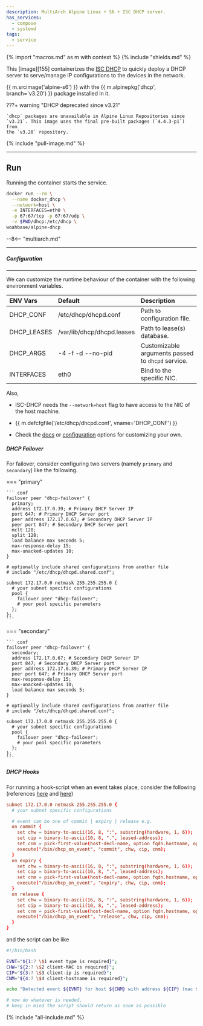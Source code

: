 ```yaml
---
description: MultiArch Alpine Linux + S6 + ISC DHCP server.
has_services:
  - compose
  - systemd
tags:
  - service
---
```


{% import "macros.md" as m with context %}
{% include "shields.md" %}

This [image][155] containerizes the [ISC DHCP][1] to quickly
deploy a DHCP server to serve/manage IP configurations to the
devices in the network.

{{ m.srcimage('alpine-s6') }} with the {{ m.alpinepkg('dhcp', branch='v3.20') }}
package installed in it.

???+ warning "DHCP deprecated since v3.21"

    `dhcp` packages are unavailable in Alpine Linux Repositories since
    `v3.21`. This image uses the final pre-built packages (`4.4.3-p1`) from
    the `v3.20` repository.

{% include "pull-image.md" %}

---
Run
---

Running the container starts the service.

``` sh
docker run --rm \
  --name docker_dhcp \
  --network=host \
  -e INTERFACES=eth0 \
  -p 67:67/tcp -p 67:67/udp \
  -v $PWD/dhcp:/etc/dhcp \
woahbase/alpine-dhcp
```

--8<-- "multiarch.md"

---
##### Configuration
---

We can customize the runtime behaviour of the container with the
following environment variables.

| ENV Vars    | Default                    | Description
| :---        | :---                       | :---
| DHCP_CONF   | /etc/dhcp/dhcpd.conf       | Path to configuration file.
| DHCP_LEASES | /var/lib/dhcp/dhcpd.leases | Path to lease(s) database.
| DHCP_ARGS   | -4 -f -d --no-pid          | Customizable arguments passed to `dhcpd` service.
| INTERFACES  | eth0                       | Bind to the specific NIC.

Also,

* ISC-DHCP needs the `--network=host` flag to have access to the
  NIC of the host machine.

* {{ m.defcfgfile('/etc/dhcp/dhcpd.conf', vname='DHCP_CONF') }}

* Check the [docs][2] or [configuration][3] options for
  customizing your own.

##### DHCP Failover

For failover, consider configuring two servers (namely `primary` and
`secondary`) like the following.

=== "primary"

    ``` conf
    failover peer "dhcp-failover" {
      primary;
      address 172.17.0.39; # Primary DHCP Server IP
      port 647; # Primary DHCP Server port
      peer address 172.17.0.67; # Secondary DHCP Server IP
      peer port 847; # Secondary DHCP Server port
      mclt 120;
      split 128;
      load balance max seconds 5;
      max-response-delay 15;
      max-unacked-updates 10;
    }

    # optionally include shared configurations from another file
    # include "/etc/dhcp/dhcpd.shared.conf";

    subnet 172.17.0.0 netmask 255.255.255.0 {
      # your subnet specific configurations
      pool {
        failover peer "dhcp-failover";
        # your pool specific parameters
      };
    };
    ```

=== "secondary"

    ``` conf
    failover peer "dhcp-failover" {
      secondary;
      address 172.17.0.67; # Secondary DHCP Server IP
      port 847; # Secondary DHCP Server port
      peer address 172.17.0.39; # Primary DHCP Server IP
      peer port 647; # Primary DHCP Server port
      max-response-delay 15;
      max-unacked-updates 10;
      load balance max seconds 5;
    }

    # optionally include shared configurations from another file
    # include "/etc/dhcp/dhcpd.shared.conf";

    subnet 172.17.0.0 netmask 255.255.255.0 {
      # your subnet specific configurations
      pool {
        failover peer "dhcp-failover";
        # your pool specific parameters
      };
    };
    ```

##### DHCP Hooks

For running a hook-script when an event takes place, consider the
following (references [here][6] and [here][7])

``` conf
subnet 172.17.0.0 netmask 255.255.255.0 {
  # your subnet specific configurations

  # event can be one of commit | expiry | release e.g.
  on commit {
    set chw = binary-to-ascii(16, 8, ":", substring(hardware, 1, 6));
    set cip = binary-to-ascii(10, 8, ".", leased-address);
    set cnm = pick-first-value(host-decl-name, option fqdn.hostname, option host-name, "unknown");
    execute("/bin/dhcp_on_event", "commit", chw, cip, cnm);
  }
  on expiry {
    set chw = binary-to-ascii(16, 8, ":", substring(hardware, 1, 6));
    set cip = binary-to-ascii(10, 8, ".", leased-address);
    set cnm = pick-first-value(host-decl-name, option fqdn.hostname, option host-name, "unknown");
    execute("/bin/dhcp_on_event", "expiry", chw, cip, cnm);
  }
  on release {
    set chw = binary-to-ascii(16, 8, ":", substring(hardware, 1, 6));
    set cip = binary-to-ascii(10, 8, ".", leased-address);
    set cnm = pick-first-value(host-decl-name, option fqdn.hostname, option host-name, "unknown");
    execute("/bin/dhcp_on_event", "release", chw, cip, cnm);
  }
}
```

and the script can be like

``` sh
#!/bin/bash

EVNT="${1:? \$1 event type is required}";
CHW="${2:? \$2 client-MAC is required}";
CIP="${3:? \$3 client-ip is required}";
CNM="${4:? \$4 client-hostname is required}";

echo "Detected event ${EVNT} for host ${CNM} with address ${CIP} (mac ${CHW})";

# now do whatever is needed,
# keep in mind the script should return as soon as possible
```

[1]: https://www.isc.org/dhcp/
[2]: https://linux.die.net/man/8/dhcpd
[3]: https://linux.die.net/man/5/dhcpd.conf
[4]: https://kb.isc.org/docs/en/tags/isc%20dhcp
[5]: https://www.iana.org/assignments/bootp-dhcp-parameters/bootp-dhcp-parameters.xhtml
[6]: https://www.tspi.at/2021/05/15/dhcpdevents.html#gsc.tab=0
[7]: https://jpmens.net/2011/07/06/execute-a-script-when-isc-dhcp-hands-out-a-new-lease/

{% include "all-include.md" %}
